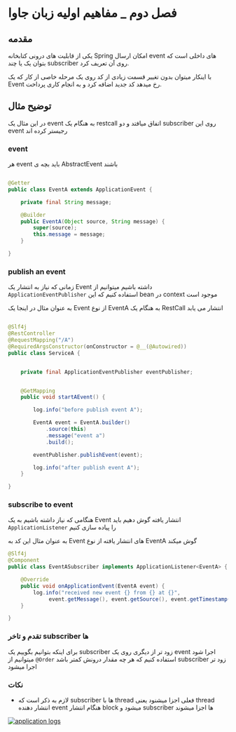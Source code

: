 # فصل دوم _ مفاهیم اولیه زبان جاوا

## مقدمه
یکی از قابلیت های درونی کتابخانه Spring
امکان ارسال event های
داخلی است که بتوان یک یا چند subscriber روی آن تعریف کرد.

با اینکار میتوان بدون تغییر قسمت زیادی از کد روی یک مرحله خاصی از کار که یک Event رخ میدهد
کد جدید اضافه کرد و به انجام کاری پرداخت.


## توضیح مثال
در این مثال یک event به هنگام یک restcall اتفاق میافتد 
و دو subscriber روی این event رجیستر کرده اند


### event 
هر event باید بچه ی AbstractEvent باشند

```java

@Getter
public class EventA extends ApplicationEvent {

    private final String message;

    @Builder
    public EventA(Object source, String message) {
        super(source);
        this.message = message;
    }

}

```

### publish an event
زمانی که نیاز به انتشار یک Event داشته باشیم میتوانیم از
‍‍‍‍```ApplicationEventPublisher``` استفاده کنیم که این bean در context موجود است

به عنوان مثال در اینجا یک Event از نوع EventA به هنگام یک RestCall انتشار می یابد


```java 

@Slf4j
@RestController
@RequestMapping("/A")
@RequiredArgsConstructor(onConstructor = @__(@Autowired))
public class ServiceA {


    private final ApplicationEventPublisher eventPublisher;


    @GetMapping
    public void startAEvent() {

        log.info("before publish event A");

        EventA event = EventA.builder()
            .source(this)
            .message("event a")
            .build();

        eventPublisher.publishEvent(event);

        log.info("after publish event A");
    }

}

```

### subscribe to event
هنگامی که نیاز داشته باشیم به یک Event انتشار یافته گوش دهیم باید
```ApplicationListener``` را پیاده سازی کنیم

به عنوان مثال این کد به Event های انتشار یافته از نوع EventA گوش میکند

```java
@Slf4j
@Component
public class EventASubscriber implements ApplicationListener<EventA> {

    @Override
    public void onApplicationEvent(EventA event) {
        log.info("received new event {} from {} at {}",
             event.getMessage(), event.getSource(), event.getTimestamp());
    }

}
```

### تقدم و تاخر subscriber ها
برای اینکه بتوانیم بگوییم یک subscriber زود تر از دیگری روی یک event اجرا شود
میتوانیم از ```@Order``` استفاده کنیم که هر چه مقدار درونش کمتر باشد
subscriber زود تر اجرا میشود

### نکات
* لازم به ذکر است که subscriber ها با thread فعلی اجزا میشنود یعنی
thread انتشار دهنده event هنگام انتشار block میشود و subscriber ها اجزا میشوند

[![application logs](../img/spring/application-event/logs.png)](../img/spring/application-event/logs.png)
